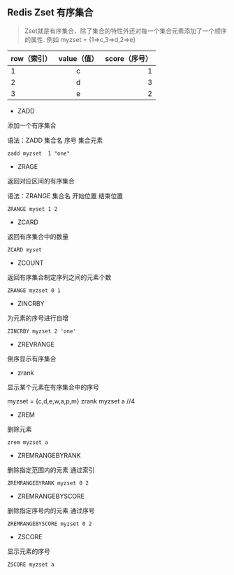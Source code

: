 ## Redis Zset 有序集合

> Zset就是有序集合，除了集合的特性外还对每一个集合元素添加了一个顺序的属性.
例如 myzset = {1=>c,3=>d,2=>e}

| row（索引）| value（值）| score（序号）  |
| ------------- |:-------------:| -----:|
| 1    | c | 1 |
| 2      | d      |  3 |
| 3 | e      |   2 |

- ZADD 

添加一个有序集合

语法：ZADD 集合名  序号  集合元素

	zadd myzset  1 "one"

- ZRAGE

返回对应区间的有序集合

语法：ZRANGE 集合名 开始位置 结束位置

	ZRANGE myset 1 2

- ZCARD

返回有序集合中的数量

	ZCARD myset

- ZCOUNT

返回有序集合制定序列之间的元素个数

	ZRANGE myzset 0 1

- ZINCRBY

为元素的序号进行自增

	ZINCRBY myzset 2 'one'

- ZREVRANGE

倒序显示有序集合

	
- zrank

显示某个元素在有序集合中的序号

myzset = {c,d,e,w,a,p,m}
	zrank myzset a //4

- ZREM

 删除元素

	zrem myzset a

- ZREMRANGEBYRANK 

删除指定范围内的元素 通过索引

	ZREMRANGEBYRANK myzset 0 2

- ZREMRANGEBYSCORE

删除指定序号内的元素 通过序号

	ZREMRANGEBYSCORE myzset 0 2

- ZSCORE

显示元素的序号

	ZSCORE myzset a
	